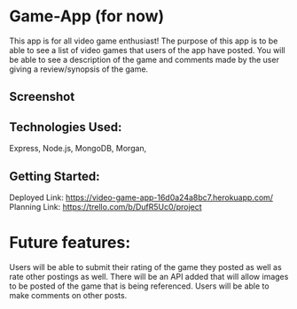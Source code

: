 # Game-App (for now)
This app is for all video game enthusiast! The purpose of this app is to be able to see a list of video games that users of the app have posted. You will be able to see a description of the game and comments made by the user giving a review/synopsis of the game.
## Screenshot
## Technologies Used: 
Express, Node.js, MongoDB, Morgan,
## Getting Started:
Deployed Link: https://video-game-app-16d0a24a8bc7.herokuapp.com/
Planning Link: https://trello.com/b/DufR5Uc0/project 
# Future features:
Users will be able to submit their rating of the game they posted as well as rate other postings as well. There will be an API added that will allow images to be posted of the game that is being referenced. Users will be able to make comments on other posts. 
